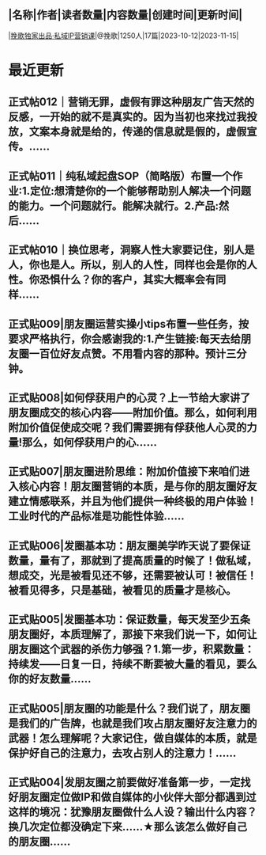 |名称|作者|读者数量|内容数量|创建时间|更新时间|
---
|[挽歌独家出品·私域IP营销课](https://xiaobot.net/p/h15284641828?refer=0b133df9-27dc-423b-8101-639049001c13)|@挽歌|1250人|17篇|2023-10-12|2023-11-15|

# 最近更新
## 正式帖012｜营销无罪，虚假有罪这种朋友广告天然的反感，一开始的就不是真实的。​​因为当初也来找过我投放，文案本身就是给的，传递的信息就是假的，虚假宣传。​......
## 正式帖011｜纯私域起盘SOP（简略版）布置一个作业:1.定位:想清楚你的一个能够帮助别人解决一个问题的能力。一个问题就行。能解决就行。2.产品:然后......
## 正式帖010｜换位思考，洞察人性大家要记住，别人是人，你也是人。所以，别人的人性，同样也会是你的人性。你恐惧什么？你的客户，其实大概率会有同样......
## 正式贴009|朋友圈运营实操小tips布置一些任务，按要求严格执行，你会感谢我的:1.产生链接:每天去给朋友圈一百位好友点赞。不用看内容的那种。预计三分钟。
## 正式贴008|如何俘获用户的心灵？上一节给大家讲了朋友圈成交的核心内容——附加价值。那么，如何利用附加价值促使成交呢？我们需要拥有俘获他人心灵的力量!那么，如何俘获用户的心......
## 正式贴007|朋友圈进阶思维：附加价值接下来咱们进入核心内容！朋友圈营销的本质，是与你的朋友圈好友建立情感联系，并且为他们提供一种终极的用户体验！工业时代的产品标准是功能性体验......
## 正式贴006|发圈基本功：朋友圈美学昨天说了要保证数量，量有了，那就到了提高质量的时候了！做私域，想成交，光是被看见还不够，还需要被认可！被信任！被看见得多，只是基础，被看见的质量才是核心。
## 正式贴005|发圈基本功：保证数量，每天发至少五条朋友圈好，本质理解了，那接下来我们说一下，如何让朋友圈这个武器的杀伤力够强？1.第一步，积累数量：持续发——日复一日，持续不断要被大量的看见，要么你的好友数量......
## 正式贴005|朋友圈的功能是什么？我们说了，朋友圈是我们的广告牌，也就是我们攻占朋友圈好友注意力的武器！怎么理解呢？大家记住，做自媒体的本质，就是保护好自己的注意力，去攻占别人的注意力！......
## 正式贴004|发朋友圈之前要做好准备第一步，一定找好朋友圈定位做IP和做自媒体的小伙伴大部分都遇到过这样的境况：犹豫朋友圈做什么人设？输出什么内容？换几次定位都没确定下来……★那么该怎么做好自己的朋友圈......

